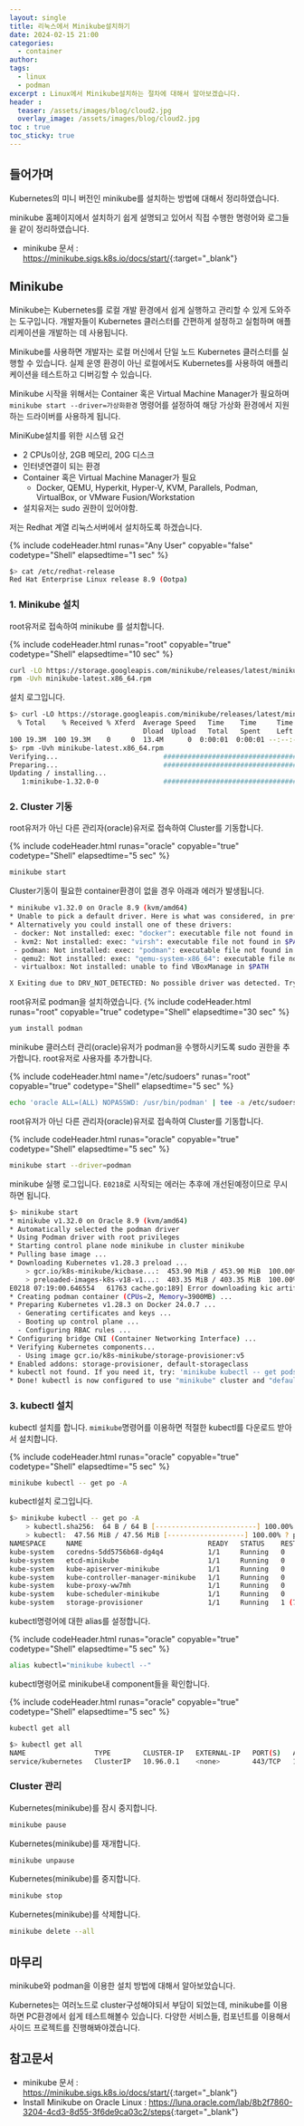 ```yaml
---
layout: single
title: 리눅스에서 Minikube설치하기
date: 2024-02-15 21:00
categories: 
  - container
author: 
tags: 
  - linux
  - podman
excerpt : Linux에서 Minikube설치하는 절차에 대해서 알아보겠습니다.
header :
  teaser: /assets/images/blog/cloud2.jpg
  overlay_image: /assets/images/blog/cloud2.jpg
toc : true  
toc_sticky: true
---
```


## 들어가며

Kubernetes의 미니 버전인 minikube를 설치하는 방법에 대해서 정리하였습니다.

minikube 홈페이지에서 설치하기 쉽게 설명되고 있어서 직접 수행한 명령어와 로그들을 같이 정리하였습니다. 
- minikube 문서 : <https://minikube.sigs.k8s.io/docs/start/>{:target="_blank"}

## Minikube 

Minikube는 Kubernetes를 로컬 개발 환경에서 쉽게 실행하고 관리할 수 있게 도와주는 도구입니다. 개발자들이 Kubernetes 클러스터를 간편하게 설정하고 실험하며 애플리케이션을 개발하는 데 사용됩니다.

Minikube를 사용하면 개발자는 로컬 머신에서 단일 노드 Kubernetes 클러스터를 실행할 수 있습니다. 
실제 운영 환경이 아닌 로컬에서도 Kubernetes를 사용하여 애플리케이션을 테스트하고 디버깅할 수 있습니다.

Minikube 시작을 위해서는 Container 혹은 Virtual Machine Manager가 필요하며 `minikube start --driver=가상화환경` 명령어를 설정하여 해당 가상화 환경에서 지원하는 드라이버를 사용하게 됩니다. 

MiniKube설치를 위한 시스템 요건

- 2 CPUs이상, 2GB 메모리, 20G 디스크
- 인터넷연결이 되는 환경
- Container 혹은 Virtual Machine Manager가 필요 
  - Docker, QEMU, Hyperkit, Hyper-V, KVM, Parallels, Podman, VirtualBox, or VMware Fusion/Workstation
- 설치유저는 sudo 권한이 있어야함.
  
저는 Redhat 계열 리눅스서버에서 설치하도록 하겠습니다.

{% include codeHeader.html runas="Any User" copyable="false" codetype="Shell" elapsedtime="1 sec" %}
```bash
$> cat /etc/redhat-release
Red Hat Enterprise Linux release 8.9 (Ootpa)
```

### 1. Minikube 설치

root유저로 접속하여 minikube 를 설치합니다.

{% include codeHeader.html runas="root" copyable="true" codetype="Shell" elapsedtime="10 sec" %}
```bash
curl -LO https://storage.googleapis.com/minikube/releases/latest/minikube-latest.x86_64.rpm
rpm -Uvh minikube-latest.x86_64.rpm
``` 

설치 로그입니다. 

```bash
$> curl -LO https://storage.googleapis.com/minikube/releases/latest/minikube-latest.x86_64.rpm
  % Total    % Received % Xferd  Average Speed   Time    Time     Time  Current
                                 Dload  Upload   Total   Spent    Left  Speed
100 19.3M  100 19.3M    0     0  13.4M      0  0:00:01  0:00:01 --:--:-- 13.4M
$> rpm -Uvh minikube-latest.x86_64.rpm
Verifying...                          ################################# [100%]
Preparing...                          ################################# [100%]
Updating / installing...
   1:minikube-1.32.0-0                ################################# [100%]
```

### 2. Cluster 기동

root유저가 아닌 다른 관리자(oracle)유저로 접속하여 Cluster를 기동합니다. 

{% include codeHeader.html  runas="oracle" copyable="true" codetype="Shell" elapsedtime="5 sec" %}
```bash
minikube start
```

Cluster기동이 필요한 container환경이 없을 경우 아래과 에러가 발생됩니다.

```bash
* minikube v1.32.0 on Oracle 8.9 (kvm/amd64)
* Unable to pick a default driver. Here is what was considered, in preference order:
* Alternatively you could install one of these drivers:
 - docker: Not installed: exec: "docker": executable file not found in $PATH
 - kvm2: Not installed: exec: "virsh": executable file not found in $PATH
 - podman: Not installed: exec: "podman": executable file not found in $PATH
 - qemu2: Not installed: exec: "qemu-system-x86_64": executable file not found in $PATH
 - virtualbox: Not installed: unable to find VBoxManage in $PATH

X Exiting due to DRV_NOT_DETECTED: No possible driver was detected. Try specifying --driver, or see https://minikube.sigs.k8s.io/docs/start/
```

root유저로 podman을 설치하였습니다.
{% include codeHeader.html runas="root" copyable="true" codetype="Shell" elapsedtime="30 sec" %}
```bash
yum install podman
```

minikube 클러스터 관리(oracle)유저가 podman을 수행하시키도록 sudo 권한을 추가합니다.
root유저로 사용자를 추가합니다. 

{% include codeHeader.html  name="/etc/sudoers" runas="root" copyable="true" codetype="Shell" elapsedtime="5 sec" %}
```bash
echo 'oracle ALL=(ALL) NOPASSWD: /usr/bin/podman' | tee -a /etc/sudoers
```

root유저가 아닌 다른 관리자(oracle)유저로 접속하여 Cluster를 기동합니다. 

{% include codeHeader.html  runas="oracle" copyable="true" codetype="Shell" elapsedtime="5 sec" %}
```bash
minikube start --driver=podman
```

minikube 실행 로그입니다. `E0218`로 시작되는 에러는 추후에 개선된예정이므로 무시하면 됩니다.

```bash
$> minikube start
* minikube v1.32.0 on Oracle 8.9 (kvm/amd64)
* Automatically selected the podman driver
* Using Podman driver with root privileges
* Starting control plane node minikube in cluster minikube
* Pulling base image ...
* Downloading Kubernetes v1.28.3 preload ...
    > gcr.io/k8s-minikube/kicbase...:  453.90 MiB / 453.90 MiB  100.00% 36.62 M
    > preloaded-images-k8s-v18-v1...:  403.35 MiB / 403.35 MiB  100.00% 31.47 M
E0218 07:19:00.646554   61763 cache.go:189] Error downloading kic artifacts:  not yet implemented, see issue #8426
* Creating podman container (CPUs=2, Memory=3900MB) ...
* Preparing Kubernetes v1.28.3 on Docker 24.0.7 ...
  - Generating certificates and keys ...
  - Booting up control plane ...
  - Configuring RBAC rules ...
* Configuring bridge CNI (Container Networking Interface) ...
* Verifying Kubernetes components...
  - Using image gcr.io/k8s-minikube/storage-provisioner:v5
* Enabled addons: storage-provisioner, default-storageclass
* kubectl not found. If you need it, try: 'minikube kubectl -- get pods -A'
* Done! kubectl is now configured to use "minikube" cluster and "default" namespace by default
```

### 3. kubectl 설치 

kubectl 설치를 합니다. `mimikube`명령어를 이용하면 적절한 kubectl를 다운로드 받아서 설치합니다.

{% include codeHeader.html  runas="oracle" copyable="true" codetype="Shell" elapsedtime="5 sec" %}
```bash
minikube kubectl -- get po -A
```

kubectl설치 로그입니다.

```bash
$> minikube kubectl -- get po -A
    > kubectl.sha256:  64 B / 64 B [-------------------------] 100.00% ? p/s 0s
    > kubectl:  47.56 MiB / 47.56 MiB [-------------------] 100.00% ? p/s 200ms
NAMESPACE     NAME                               READY   STATUS    RESTARTS      AGE
kube-system   coredns-5dd5756b68-dg4q4           1/1     Running   0             107s
kube-system   etcd-minikube                      1/1     Running   0             2m
kube-system   kube-apiserver-minikube            1/1     Running   0             2m
kube-system   kube-controller-manager-minikube   1/1     Running   0             2m2s
kube-system   kube-proxy-ww7mh                   1/1     Running   0             107s
kube-system   kube-scheduler-minikube            1/1     Running   0             2m
kube-system   storage-provisioner                1/1     Running   1 (76s ago)   118s
```

kubectl명령어에 대한 alias를 설정합니다.

{% include codeHeader.html  runas="oracle" copyable="true" codetype="Shell" elapsedtime="5 sec" %}
```bash
alias kubectl="minikube kubectl --"
```

kubectl명령어로 minikube내 component들을 확인합니다. 

{% include codeHeader.html  runas="oracle" copyable="true" codetype="Shell" elapsedtime="5 sec" %}
```bash 
kubectl get all
```

```bash
$> kubectl get all
NAME                 TYPE        CLUSTER-IP   EXTERNAL-IP   PORT(S)   AGE
service/kubernetes   ClusterIP   10.96.0.1    <none>        443/TCP   13m
```

### Cluster 관리

Kubernetes(minikube)를 잠시 중지합니다.
```bash
minikube pause
```

Kubernetes(minikube)를 재개합니다.
```bash
minikube unpause
```

Kubernetes(minikube)를 중지합니다.
```bash
minikube stop
```

Kubernetes(minikube)를 삭제합니다.
```bash
minikube delete --all
```

## 마무리 

minikube와 podman을 이용한 설치 방법에 대해서 알아보았습니다. 

Kubernetes는 여러노드로 cluster구성해야되서 부담이 되었는데, minikube를 이용하면 PC환경에서 쉽게 테스트해볼수 있습니다. 다양한 서비스들, 컴포넌트를 이용해서 사이드 프로젝트를 진행해봐야겠습니다.

## 참고문서 

- minikube 문서 : <https://minikube.sigs.k8s.io/docs/start/>{:target="_blank"}
- Install Minikube on Oracle Linux : <https://luna.oracle.com/lab/8b2f7860-3204-4cd3-8d55-3f6de9ca03c2/steps>{:target="_blank"}